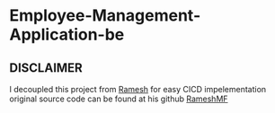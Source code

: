 # Employee-Management-Application-be
## DISCLAIMER
I decoupled this project from [Ramesh](https://github.com/RameshMF) for easy CICD impelementation original source code can be found at his github [RameshMF]( https://github.com/RameshMF/Angular-10-Spring-Boot-CRUD-Full-Stack-App?tab=readme-ov-file)
